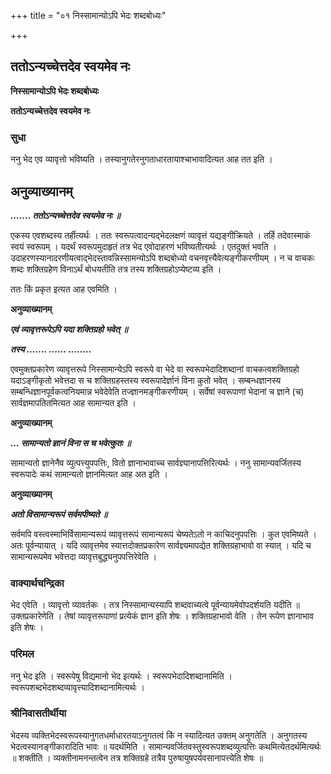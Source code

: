 +++
title = "०१ निस्सामान्योऽपि भेदः शब्दबोध्यः"

+++


## ततोऽन्यच्चेत्तदेव स्वयमेव नः

**निस्सामान्योऽपि भेदः शब्दबोध्यः**

**ततोऽन्यच्चेत्तदेव स्वयमेव नः**

### **सुधा**

ननु भेद एव व्यावृत्तो भविष्यति । तस्यानुगतेरनुगताधारतायाश्चाभावादित्यत आह तत इति ।

## **अनुव्याख्यानम्**

***....... ततोऽन्यच्चेत्तदेव स्वयमेव नः ॥***

एकस्य एवशब्दस्य तर्हीत्यर्थः । ततः स्वरूपत्वादन्यद्भेदलक्षणं व्यावृत्तं यद्यङ्गीक्रियते । तर्हि तदेवास्माकं स्वयं स्वरूपम् । यदर्थं स्वरूपमुदाहृतं तत्र भेद एवोदाहरणं भविष्यतीत्यर्थः । एतदुक्तं भवति । उदाहरणस्यानादरणीयत्वाद्भेदस्तावन्निस्सामन्योऽपि शब्दबोध्यो वचनवृत्त्यैवेत्यङ्गीकरणीयम् । न च वाचकः शब्दः शक्तिग्रहेण विनाऽर्थं बोधयतीति तत्र तस्य शक्तिग्रहोऽप्येष्टव्य इति ।

ततः किं प्रकृत इत्यत आह एवमिति ।

**अनुव्याख्यानम्**

***एवं व्यावृत्तरूपेऽपि यदा शक्तिग्रहो भवेत् ॥***

***तस्य ....... ...... ........***

एवमुक्तप्रकारेण व्यावृत्तरूपे निस्सामान्येऽपि स्वरूपे वा भेदे वा स्वरूपभेदादिशब्दानां वाचकत्वशक्तिग्रहो यदाऽङ्गीकृतो भवेत्तदा स च शक्तिग्रहस्तस्य स्वरूपादेर्ज्ञानं विना कुतो भवेत् । सम्बन्धज्ञानस्य सम्बन्धिज्ञानपूर्वकत्वनियमान्न भवेदेवेति तज्ज्ञानमङ्गीकरणीयम् । सर्वेषां स्वरूपाणां भेदानां च ज्ञाने (च) सार्वज्ञमापतितमित्यत आह सामान्यत इति ।

**अनुव्याख्यानम्**

***... सामान्यतो ज्ञानं विना स च भवेत्कुतः ॥***

सामान्यतो ज्ञानेनैव व्युत्पत्त्युपपत्तिः, वितो ज्ञानाभावाच्च सार्वज्ञ्यानापत्तिरित्यर्थः । ननु सामान्यवर्जितस्य स्वरूपादेः कथं सामान्यतो ज्ञानमित्यत आह अत इति ।

**अनुव्याख्यानम्**

***अतो विसामान्यरूपं सर्वमपीष्यते ॥***

सर्वमपि वस्त्वस्माभिर्विसामान्यरूपं व्यावृत्तरूपं सामान्यरूपं चेष्यतेऽतो न काचिदनुपपत्तिः । कुत एवमिष्यते । अतः पूर्वन्यायात् । यदि व्यावृत्तमेव स्यात्तदोक्तप्रकारेण सार्वज्ञ्यमापद्येत शक्तिग्रहाभावो वा स्यात् । यदि च सामान्यरूपमेव भवेत्तदा व्यावृत्तबुद्ध्यनुपपत्तिरेवेति ।

### **वाक्यार्थचन्द्रिका**

भेद एवेति । व्यावृत्तो व्यावर्तकः । तत्र निस्सामान्यस्यापि शब्दवाच्यत्वे पूर्वन्यायमेवोपदर्शयति यदीति ॥ उक्तप्रकारेणेति । तेषां व्यावृत्तरूपाणां प्रत्येकं ज्ञान इति शेषः । शक्तिग्रहाभावो वेति । तेन रूपेण ज्ञानाभाव इति शेषः ।

### **परिमल**

ननु भेद इति । स्वरूपेषु विद्यमानो भेद इत्यर्थः । स्वरूपभेदादिशब्दानामिति । स्वरूपशब्दभेदशब्दव्यावृत्त्यादिशब्दानामित्यर्थः ।

### **श्रीनिवासतीर्थीया**

भेदस्य व्यक्तिभेदस्वरूपस्यानुगतधर्माधारतयाऽनुगतत्वं किं न स्यादित्यत उक्तम् अनुगतेति । अनुगतस्य भेदत्वस्यानङ्गीकारादिति भावः ॥ यदर्थमिति । सामान्यवर्जितवस्तुस्वरूपशब्दव्युत्पत्तिः कथमित्येतदर्थमित्यर्थः ॥ शक्तीति । व्यक्तीनामनन्तत्वेन तत्र शक्तिग्रहे तत्रैव पुरुषायुषपर्यवसानापत्त्येति शेषः ॥

